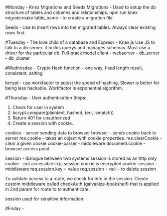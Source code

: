 #Monday - Knex Migrations and Seeds
Migrations - Used to setup the db structure of tables and columns and relationships.
npm run knex migrate:make table_name - to create a migration file

Seeds - Use to insert rows into the migrated tables. Always clear existing rows first.

#Tuesday - The love child of a database and Express - Knex.js
Use JS to talk to a db server. It builds querys and manages schemas. Must use a driver for the particular db.
Full-stack model client - webserver - db_server - db_cluster

#Wednesday - Crypto
Hash function - one way, fixed length result, consistent, salting

bcrypt - use workfactor to adjust the speed of hashing. Slower is better for being less hackable. Workfactor is exponential algorithm.

#Thursday - User authentication
Steps:
1. Check for user in system
2. bcrypt.compare(plaintext, hashed, (err, ismatch))
3. Return 401 for unauthorized
4. Create a session with cookie.

cookies - server sending data to browser
browser - sends cookie back to server
res.cookie - takes an object with cookie properties.
res.clearCookie - clear a given cookie
cookie-parser - middleware
document.cookie - browser access point

session - dialogue between two systems
session is stored as an http only cookie - not accessible in js
session cookie is encrypted
cookie-session - middleware
req.session.key = value
req.session = null - to delete session

To validate access to a route, we check for info in the session.
Create custom middleware called checkAuth (galvanize-bookshelf) that is applied in 2nd param for route to to authenticate.

session used for sensitive information.




#Friday -
